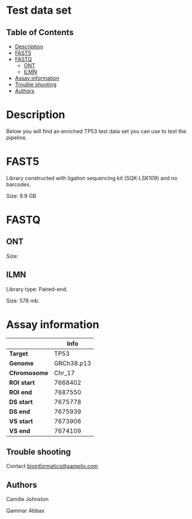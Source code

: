 # Test data set

## Table of Contents
- [Description](#descript_)
- [FAST5](#fast5_)
- [FASTQ](#fastq_)
  - [ONT](#ont_fastq_)
  - [ILMN](#ilmn_fastq_)
- [Assay information](#assay_info)
- [Trouble shooting](#help)
- [Authors](#authors)

# <a name="descript_"></a> Description
Below you will find an enriched TP53 test data set you can use to test the pipeline. 

# <a name="fast5_"></a> FAST5
Library constructed with ligation sequencing kit (SQK-LSK109) and no barcodes.

Size: 9.9 GB

# <a name="fastq_"></a> FASTQ
## <a name="ont_fastq_"></a> ONT
Size: 

## <a name="ilmn_fastq_"></a> ILMN
Library type: Paired-end.

Size: 578 mb.

# <a name="assay_info"></a> Assay information

| |Info|
| --- | --- |
| **Target** | TP53 |
|	**Genome**	|	GRCh38.p13	|
|	**Chromosome**	|	Chr_17	|
|	**ROI start**	|	7668402	|
|	**ROI end**	|	7687550	|
|	**DS start**	|	7675778	|
|	**DS end**	|	7675939	|
|	**VS start**	|	7673906	|
|	**VS end**	|	7674109	|

## <a name="help"></a>Trouble shooting
Contact bioinformatics@samplix.com

## <a name="authors"></a>Authors
Camille Johnston

Qammar Abbas
